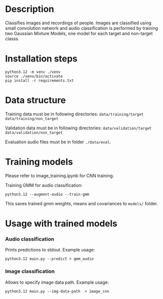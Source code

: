 # Description
Classifies images and recordings of people.
Images are classified using small convolution network and 
audio classification is performed by training two Gaussian Mixture Models, 
one model for each target and non-target classs.


# Installation steps
```shell
python3.12 -m venv ./venv
source ./venv/bin/activate
pip install -r requirements.txt
```
# Data structure
Training data must be in following directories:
`data/training/target`
`data/training/non_target`

Validation data must be in following directories:
`data/validation/target`
`data/validation/non_target`

Evaluation audio files must be in folder `./data/eval`.


# Training models 
Please refer to image_training.ipynb for CNN training.

Training GMM for audio classification:
```shell
python3.12 --augment-audio --train-gmm
```
This saves trained gmm weights, means and covariances to `models/` folder.

# Usage with trained models
### Audio classification
 Prints predictions to stdout.
Example usage:
```shell
python3.12 main.py --predict > gmm_audio
```

### Image classification
Allows to specify image data path. 
Example usage:
```shell
python3.12 main.py --img-data-path  > image_cnn
```

